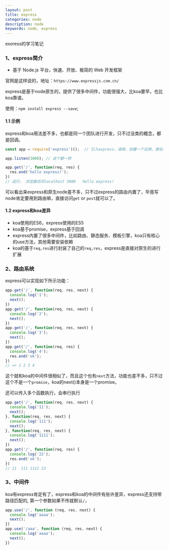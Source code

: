 ```yaml
---
layout: post
title: express
categories: node
description: node
keywords: node, express
---
```


exoress的学习笔记

### 1、express简介

- 基于 Node.js 平台，快速、开放、极简的 Web 开发框架

官网是这样说的，地址：`https://www.expressjs.com.cn/`

express是基于node原生的，提供了很多中间件，功能很强大，比koa要早，也比koa靠谱。

使用：`npm install express --save`;

#### 1.1 示例

express和koa用法差不多，也都是同一个团队进行开发，只不过没类的概念，都是回调。

```js
const app = require('express')();  // 引入express，调用，创建一个应用，类似于new koa

app.listen(3000); // 这个都一样

app.get('/', function(req, res) {
  res.end('hello express!');
})
// 运行， 浏览器访问localhost 3000   hello express!
```

可以看出来express和原生node差不多，只不过express的路由内置了，毕竟写node肯定要用到路由嘛，直接访问`get` or `post`就可以了。

#### 1.2 express和koa差异

- koa使用的ES6，express使用的ES5
- koa基于promise，express基于回调
- express内置了很多中间件，比如路由、静态服务、模板引擎，koa只有核心的use方法，其他需要安装依赖
- koa的基于`req,res`进行封装了自己的`req,res`，express是直接对原生的进行扩展

### 2、路由系统

express可以实现如下所示功能：

```js
app.get('/', function(req, res, next) {
  console.log('1');
  next();
})
app.get('/', function(req, res, next) {
  console.log('2');
  next();
})
app.get('/', function(req, res, next) {
  console.log('3');
  next();
})
app.get('/', function(req, res) {
  console.log('4');
  res.end('ok');
})
// => 1 2 3 4
```

这个就和koa的中间件很相似了，而且这个也有`next`方法，功能也差不多，只不过这个不是一个`promise`，koa的next()本身是一个promise。

还可以传入多个函数执行，会串行执行

```js
app.get('/', function(req, res, next) {
  console.log('11');
  next();
}, function(req, res, next) {
  console.log('111');
  next();
}, function(req, res, next) {
  console.log('1111');
  next();
})
app.get('/', function(req, res) {
  console.log('22');
  res.end('ok');
})
// 11  111 1111 22
```

### 3、中间件

koa有express肯定有了，express和koa的中间件有些许差异，express还支持带路径匹配的, 第一个参数如果不传就默认`/`，

```js
app.use('/', function (req, res, next) {
  console.log('aaaa');
  next();
})
app.use('/aaa', function (req, res, next) {
  console.log('aaaa');
  next();
})
```
